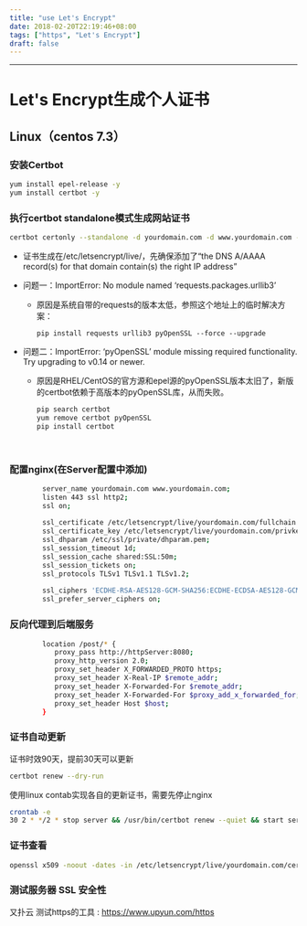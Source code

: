 ```yaml
---
title: "use Let's Encrypt"
date: 2018-02-20T22:19:46+08:00
tags: ["https", "Let's Encrypt"]
draft: false
---
```


-------



# Let's Encrypt生成个人证书

## Linux（centos 7.3）

### 安装Certbot

```bash
yum install epel-release -y
yum install certbot -y
```

### 执行certbot standalone模式生成网站证书

```bash
certbot certonly --standalone -d yourdomain.com -d www.yourdomain.com -m youmail
```

- 证书生成在/etc/letsencrypt/live/，先确保添加了“the DNS A/AAAA record(s) for that domain
     contain(s) the right IP address”

- 问题一：ImportError: No module named ‘requests.packages.urllib3’

  - 原因是系统自带的requests的版本太低，参照这个地址上的临时解决方案：

    ```
    pip install requests urllib3 pyOpenSSL --force --upgrade
    ```

- 问题二：ImportError: ‘pyOpenSSL’ module missing required functionality. Try upgrading to v0.14 or newer.

  - 原因是RHEL/CentOS的官方源和epel源的pyOpenSSL版本太旧了，新版的certbot依赖于高版本的pyOpenSSL库，从而失败。

    ```bash
    pip search certbot
    yum remove certbot pyOpenSSL
    pip install certbot
    ```

    ​

### 配置nginx(在Server配置中添加)

```bash
        server_name yourdomain.com www.yourdomain.com;
        listen 443 ssl http2;
        ssl on;
        
        ssl_certificate /etc/letsencrypt/live/yourdomain.com/fullchain.pem;
        ssl_certificate_key /etc/letsencrypt/live/yourdomain.com/privkey.pem;
        ssl_dhparam /etc/ssl/private/dhparam.pem;
        ssl_session_timeout 1d;
        ssl_session_cache shared:SSL:50m;
        ssl_session_tickets on;
        ssl_protocols TLSv1 TLSv1.1 TLSv1.2;
        
        ssl_ciphers 'ECDHE-RSA-AES128-GCM-SHA256:ECDHE-ECDSA-AES128-GCM-SHA256:ECDHE-RSA-AES256-GCM-SHA384:ECDHE-ECDSA-AES256-GCM-SHA384:DHE-RSA-AES128-GCM-SHA256:DHE-DSS-AES128-GCM-SHA256:kEDH+AESGCM:ECDHE-RSA-AES128-SHA256:ECDHE-ECDSA-AES128-SHA256:ECDHE-RSA-AES128-SHA:ECDHE-ECDSA-AES128-SHA:ECDHE-RSA-AES256-SHA384:ECDHE-ECDSA-AES256-SHA384:ECDHE-RSA-AES256-SHA:ECDHE-ECDSA-AES256-SHA:DHE-RSA-AES128-SHA256:DHE-RSA-AES128-SHA:DHE-DSS-AES128-SHA256:DHE-RSA-AES256-SHA256:DHE-DSS-AES256-SHA:DHE-RSA-AES256-SHA:AES128-GCM-SHA256:AES256-GCM-SHA384:AES128:AES256:AES:DES-CBC3-SHA:HIGH:!aNULL:!eNULL:!EXPORT:!DES:!RC4:!MD5:!PSK';
        ssl_prefer_server_ciphers on;
```

### 反向代理到后端服务

```bash
        location /post/* {
           proxy_pass http://httpServer:8080;
           proxy_http_version 2.0;
           proxy_set_header X_FORWARDED_PROTO https;
           proxy_set_header X-Real-IP $remote_addr;
           proxy_set_header X-Forwarded-For $remote_addr;
           proxy_set_header X-Forwarded-For $proxy_add_x_forwarded_for;
           proxy_set_header Host $host;
        }
```

### 证书自动更新

证书时效90天，提前30天可以更新

```bash
certbot renew --dry-run
```

使用linux contab实现各自的更新证书，需要先停止nginx

```bash
crontab -e
30 2 * */2 * stop server && /usr/bin/certbot renew --quiet && start server
```

### 证书查看

```bash
openssl x509 -noout -dates -in /etc/letsencrypt/live/yourdomain.com/cert.pem
```

### 测试服务器 SSL 安全性

又扑云 测试https的工具 : https://www.upyun.com/https